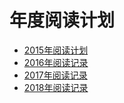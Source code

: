 # 年度阅读计划

* [2015年阅读计划](https://github.com/hashmaparraylist/ReadList/blob/master/ReadList2015.md)
* [2016年阅读记录](https://github.com/hashmaparraylist/ReadList/blob/master/ReadList2016.md)
* [2017年阅读记录](https://github.com/hashmaparraylist/ReadList/blob/master/ReadList2017.md)
* [2018年阅读记录](https://github.com/hashmaparraylist/ReadList/blob/master/ReadList2018.md)

